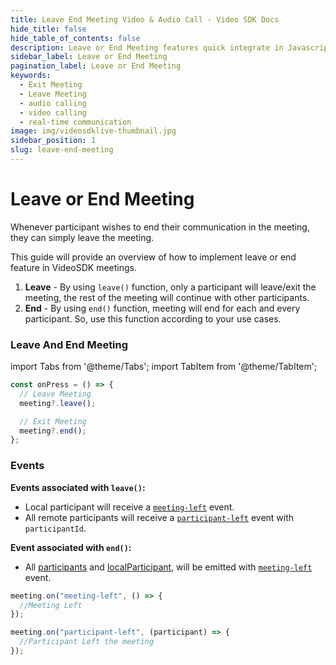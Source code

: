 ```yaml
---
title: Leave End Meeting Video & Audio Call - Video SDK Docs
hide_title: false
hide_table_of_contents: false
description: Leave or End Meeting features quick integrate in Javascript, React JS, Android, IOS, React Native, Flutter with Video SDK to add live video & audio conferencing to your applications.
sidebar_label: Leave or End Meeting
pagination_label: Leave or End Meeting
keywords:
  - Exit Meeting
  - Leave Meeting
  - audio calling
  - video calling
  - real-time communication
image: img/videosdklive-thumbnail.jpg
sidebar_position: 1
slug: leave-end-meeting
---
```


# Leave or End Meeting

Whenever participant wishes to end their communication in the meeting, they can simply leave the meeting.

This guide will provide an overview of how to implement leave or end feature in VideoSDK meetings.

1. **Leave** - By using `leave()` function, only a participant will leave/exit the meeting, the rest of the meeting will continue with other participants.
2. **End** - By using `end()` function, meeting will end for each and every participant. So, use this function according to your use cases.

### Leave And End Meeting

import Tabs from '@theme/Tabs';
import TabItem from '@theme/TabItem';

```js
const onPress = () => {
  // Leave Meeting
  meeting?.leave();

  // Exit Meeting
  meeting?.end();
};
```

### Events

**Events associated with `leave()`:**

- Local participant will receive a [`meeting-left`](../../../api/sdk-reference/meeting-class/events.md#meeting-left) event.
- All remote participants will receive a [`participant-left`](../../../api/sdk-reference/meeting-class/events.md#participant-left) event with `participantId`.

**Event associated with `end()`:**

- All [participants](../../../api/sdk-reference/participant-class/introduction.md) and [localParticipant](../../../api/sdk-reference/participant-class/introduction.md), will be emitted with [`meeting-left`](../../../api/sdk-reference/meeting-class/events.md#meeting-left) event.

```js
meeting.on("meeting-left", () => {
  //Meeting Left
});

meeting.on("participant-left", (participant) => {
  //Participant Left the meeting
});
```
